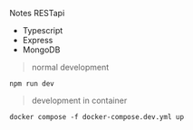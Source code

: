Notes RESTapi

* Typescript
* Express
* MongoDB

>normal development

`npm run dev`


>development in container

`docker compose -f docker-compose.dev.yml up`
